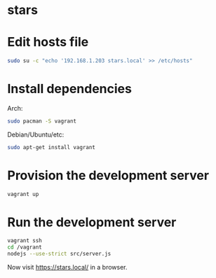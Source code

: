 stars
=====

# Edit hosts file

```bash
sudo su -c "echo '192.168.1.203 stars.local' >> /etc/hosts"
```

# Install dependencies

Arch:

```bash
sudo pacman -S vagrant
```

Debian/Ubuntu/etc:

```bash
sudo apt-get install vagrant
```

# Provision the development server

```bash
vagrant up
```

# Run the development server

```bash
vagrant ssh
cd /vagrant
nodejs --use-strict src/server.js
```

Now visit https://stars.local/ in a browser.
